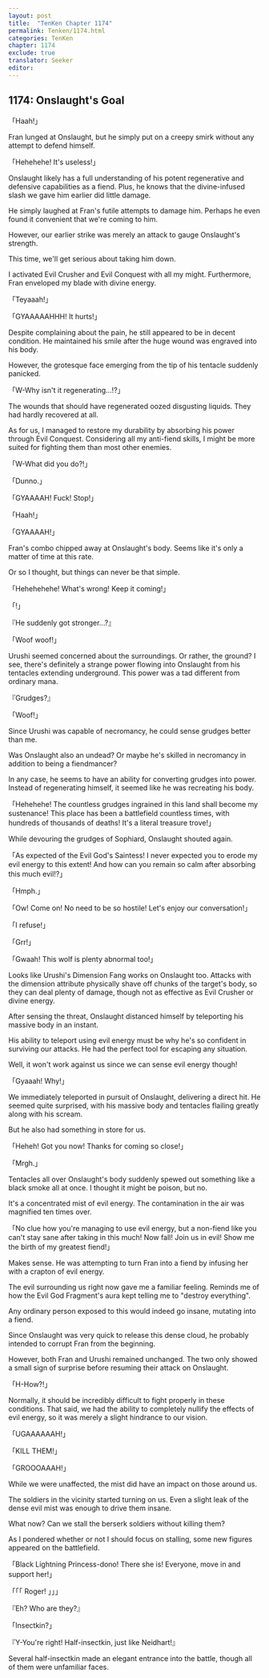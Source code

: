 ```yaml
---
layout: post
title:  "TenKen Chapter 1174"
permalink: Tenken/1174.html
categories: TenKen
chapter: 1174
exclude: true
translator: Seeker
editor: 
---
```

<h2>1174: Onslaught's Goal</h2>

「Haah!」

Fran lunged at Onslaught, but he simply put on a creepy smirk without any attempt to defend himself.

「Hehehehe! It's useless!」

Onslaught likely has a full understanding of his potent regenerative and defensive capabilities as a fiend. Plus, he knows that the divine-infused slash we gave him earlier did little damage.

He simply laughed at Fran's futile attempts to damage him. Perhaps he even found it convenient that we're coming to him.

However, our earlier strike was merely an attack to gauge Onslaught's strength.

This time, we'll get serious about taking him down.

I activated Evil Crusher and Evil Conquest with all my might. Furthermore, Fran enveloped my blade with divine energy.

「Teyaaah!」

「GYAAAAAHHH! It hurts!」

Despite complaining about the pain, he still appeared to be in decent condition. He maintained his smile after the huge wound was engraved into his body.

However, the grotesque face emerging from the tip of his tentacle suddenly panicked.

「W-Why isn't it regenerating...!?」

The wounds that should have regenerated oozed disgusting liquids. They had hardly recovered at all.

As for us, I managed to restore my durability by absorbing his power through Evil Conquest. Considering all my anti-fiend skills, I might be more suited for fighting them than most other enemies.

「W-What did you do?!」

「Dunno.」

「GYAAAAH! Fuck! Stop!」

「Haah!」

「GYAAAAH!」

Fran's combo chipped away at Onslaught's body. Seems like it's only a matter of time at this rate.

Or so I thought, but things can never be that simple.

「Hehehehehe! What's wrong! Keep it coming!」

「!」

『He suddenly got stronger...?』

「Woof woof!」

Urushi seemed concerned about the surroundings. Or rather, the ground? I see, there's definitely a strange power flowing into Onslaught from his tentacles extending underground. This power was a tad different from ordinary mana.

『Grudges?』

「Woof!」

Since Urushi was capable of necromancy, he could sense grudges better than me.

Was Onslaught also an undead? Or maybe he's skilled in necromancy in addition to being a fiendmancer?

In any case, he seems to have an ability for converting grudges into power. Instead of regenerating himself, it seemed like he was recreating his body.

「Hehehehe! The countless grudges ingrained in this land shall become my sustenance! This place has been a battlefield countless times, with hundreds of thousands of deaths! It's a literal treasure trove!」

While devouring the grudges of Sophiard, Onslaught shouted again.

「As expected of the Evil God's Saintess! I never expected you to erode my evil energy to this extent! And how can you remain so calm after absorbing this much evil!?」

「Hmph.」

「Ow! Come on! No need to be so hostile! Let's enjoy our conversation!」

「I refuse!」

「Grr!」

「Gwaah! This wolf is plenty abnormal too!」

Looks like Urushi's Dimension Fang works on Onslaught too. Attacks with the dimension attribute physically shave off chunks of the target's body, so they can deal plenty of damage, though not as effective as Evil Crusher or divine energy.

After sensing the threat, Onslaught distanced himself by teleporting his massive body in an instant.

His ability to teleport using evil energy must be why he's so confident in surviving our attacks. He had the perfect tool for escaping any situation.

Well, it won't work against us since we can sense evil energy though!

「Gyaaah! Why!」

We immediately teleported in pursuit of Onslaught, delivering a direct hit. He seemed quite surprised, with his massive body and tentacles flailing greatly along with his scream.

But he also had something in store for us.

「Heheh! Got you now! Thanks for coming so close!」

「Mrgh.」

Tentacles all over Onslaught's body suddenly spewed out something like a black smoke all at once. I thought it might be poison, but no.

It's a concentrated mist of evil energy. The contamination in the air was magnified ten times over.

「No clue how you're managing to use evil energy, but a non-fiend like you can't stay sane after taking in this much! Now fall! Join us in evil! Show me the birth of my greatest fiend!」

Makes sense. He was attempting to turn Fran into a fiend by infusing her with a crapton of evil energy.

The evil surrounding us right now gave me a familiar feeling. Reminds me of how the Evil God Fragment's aura kept telling me to "destroy everything".

Any ordinary person exposed to this would indeed go insane, mutating into a fiend.

Since Onslaught was very quick to release this dense cloud, he probably intended to corrupt Fran from the beginning.

However, both Fran and Urushi remained unchanged. The two only showed a small sign of surprise before resuming their attack on Onslaught.

「H-How?!」

Normally, it should be incredibly difficult to fight properly in these conditions. That said, we had the ability to completely nullify the effects of evil energy, so it was merely a slight hindrance to our vision.

「UGAAAAAAH!」

「KILL THEM!」

「GROOOAAAH!」

While we were unaffected, the mist did have an impact on those around us.

The soldiers in the vicinity started turning on us. Even a slight leak of the dense evil mist was enough to drive them insane.

What now? Can we stall the berserk soldiers without killing them?

As I pondered whether or not I should focus on stalling, some new figures appeared on the battlefield.

「Black Lightning Princess-dono! There she is! Everyone, move in and support her!」

「「「  Roger!  」」」

『Eh? Who are they?』

「Insectkin?」

『Y-You're right! Half-insectkin, just like Neidhart!』

Several half-insectkin made an elegant entrance into the battle, though all of them were unfamiliar faces.



